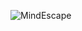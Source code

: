 ![MindEscape](https://user-images.githubusercontent.com/90149524/138241240-f84623c1-4d20-4ef3-87b8-6538e641ff59.png)
